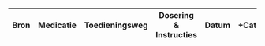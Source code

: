 | Bron | Medicatie | Toedieningsweg | Dosering & Instructies | Datum | +Categorie |
|------|-----------|----------------|------------------------|-------|------------|